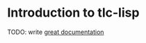 # Introduction to tlc-lisp

TODO: write [great documentation](http://jacobian.org/writing/what-to-write/)
